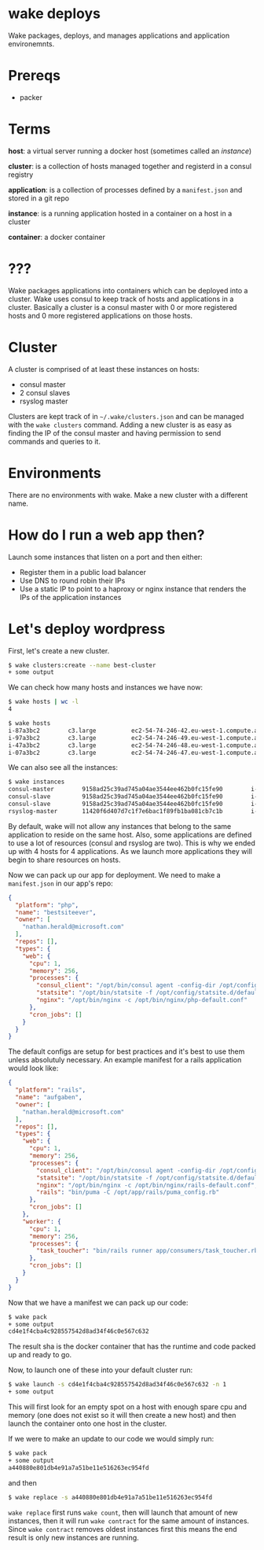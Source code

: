 # wake deploys

Wake packages, deploys, and manages applications and application
environemnts.

# Prereqs

* packer

# Terms

**host**: a virtual server running a docker host (sometimes called an
_instance_)

**cluster**: is a collection of hosts managed together and registerd in
a consul registry

**application**: is a collection of processes defined by a
`manifest.json` and stored in a git repo

**instance**: is a running application hosted in a container on a host
in a cluster

**container**: a docker container

# ???

Wake packages applications into containers which can be deployed
into a cluster. Wake uses consul to keep track of hosts and applications
in a cluster. Basically a cluster is a consul master with 0 or more
registered hosts and 0 more registered applications on those hosts.

# Cluster

A cluster is comprised of at least these instances on hosts:

* consul master
* 2 consul slaves
* rsyslog master

Clusters are kept track of in `~/.wake/clusters.json` and can be managed
with the `wake clusters` command. Adding a new cluster is as easy as
finding the IP of the consul master and having permission to send
commands and queries to it.

# Environments

There are no environments with wake. Make a new cluster with a different
name.

# How do I run a web app then?

Launch some instances that listen on a port and then either:

* Register them in a public load balancer
* Use DNS to round robin their IPs
* Use a static IP to point to a haproxy or nginx instance that renders
  the IPs of the application instances

# Let's deploy wordpress

First, let's create a new cluster.

```sh
$ wake clusters:create --name best-cluster
+ some output
```

We can check how many hosts and instances we have now:

```sh
$ wake hosts | wc -l
4

$ wake hosts
i-87a3bc2        c3.large          ec2-54-74-246-42.eu-west-1.compute.amazonaws.com        eu-west-1a        1 min
i-97a3bc2        c3.large          ec2-54-74-246-49.eu-west-1.compute.amazonaws.com        eu-west-1b        1 min
i-47a3bc2        c3.large          ec2-54-74-246-48.eu-west-1.compute.amazonaws.com        eu-west-1c        1 min
i-07a3bc2        c3.large          ec2-54-74-246-47.eu-west-1.compute.amazonaws.com        eu-west-1a        1 min
```

We can also see all the instances:

```sh
$ wake instances
consul-master        9158ad25c39ad745a04ae3544ee462b0fc15fe90        i-87a3bc2        1 min       healthy
consul-slave         9158ad25c39ad745a04ae3544ee462b0fc15fe90        i-97a3bc2        1 min       healthy
consul-slave         9158ad25c39ad745a04ae3544ee462b0fc15fe90        i-47a3bc2        1 min       healthy
rsyslog-master       11420f6d407d7c1f7e6bac1f89fb1ba081cb7c1b        i-07a3bc2        1 min       healthy
```

By default, wake will not allow any instances that belong to the same
application to reside on the same host. Also, some applications are defined
to use a lot of resources (consul and rsyslog are two). This is why we
ended up with 4 hosts for 4 applications. As we launch more applications
they will begin to share resources on hosts.

Now we can pack up our app for deployment. We need to make a
`manifest.json` in our app's repo:

```json
{
  "platform": "php",
  "name": "bestsiteever",
  "owner": [
    "nathan.herald@microsoft.com"
  ],
  "repos": [],
  "types": {
    "web": {
      "cpu": 1,
      "memory": 256,
      "processes": {
        "consul_client": "/opt/bin/consul agent -config-dir /opt/config/consul.d/",
        "statsite": "/opt/bin/statsite -f /opt/config/statsite.d/default.ini",
        "nginx": "/opt/bin/nginx -c /opt/bin/nginx/php-default.conf"
      },
      "cron_jobs": []
    }
  }
}
```

The default configs are setup for best practices and it's best to use
them unless absolutuly necessary. An example manifest for a rails
application would look like:


```json
{
  "platform": "rails",
  "name": "aufgaben",
  "owner": [
    "nathan.herald@microsoft.com"
  ],
  "repos": [],
  "types": {
    "web": {
      "cpu": 1,
      "memory": 256,
      "processes": {
        "consul_client": "/opt/bin/consul agent -config-dir /opt/config/consul.d/",
        "statsite": "/opt/bin/statsite -f /opt/config/statsite.d/default.ini",
        "nginx": "/opt/bin/nginx -c /opt/bin/nginx/rails-default.conf",
        "rails": "bin/puma -C /opt/app/rails/puma_config.rb"
      },
      "cron_jobs": []
    },
    "worker": {
      "cpu": 1,
      "memory": 256,
      "processes": {
        "task_toucher": "bin/rails runner app/consumers/task_toucher.rb"
      },
      "cron_jobs": []
    }
  }
}
```

Now that we have a manifest we can pack up our code:

```sh
$ wake pack
+ some output
cd4e1f4cba4c928557542d8ad34f46c0e567c632
```

The result sha is the docker container that has the runtime and code
packed up and ready to go.

Now, to launch one of these into your default cluster run:

```sh
$ wake launch -s cd4e1f4cba4c928557542d8ad34f46c0e567c632 -n 1
+ some output
```

This will first look for an empty spot on a host with enough spare cpu
and memory (one does not exist so it will then create a new host) and
then launch the container onto one host in the cluster.

If we were to make an update to our code we would simply run:

```sh
$ wake pack
+ some output
a440880e801db4e91a7a51be11e516263ec954fd
```

and then

```sh
$ wake replace -s a440880e801db4e91a7a51be11e516263ec954fd
```

`wake replace` first runs `wake count`, then will launch that amount of
new instances, then it will run `wake contract` for the same amount of
instances. Since `wake contract` removes oldest instances first this
means the end result is only new instances are running.


